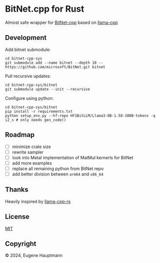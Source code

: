 # BitNet.cpp for Rust

Almost safe wrapper for [BitNet-cpp](https://github.com/microsoft/BitNet) based on [llama-cpp](https://github.com/ggerganov/llama.cpp)

## Development

Add bitnet submodule:

```shell
cd bitnet-cpp-sys
git submodule add --name bitnet --depth 10 -- https://github.com/microsoft/BitNet.git bitnet 
```

Pull recursive updates:

```shell
cd bitnet-cpp-sys/bitnet
git submodule update --init --recursive
```

Configure using python:

```shell
cd bitnet-cpp-sys/bitnet
pip install -r requirements.txt
python setup_env.py --hf-repo HF1BitLLM/Llama3-8B-1.58-100B-tokens -q i2_s # only needs gen_code() 
```

## Roadmap

- [ ] minimize crate size
- [ ] rewrite sampler
- [ ] look into Metal implementation of MatMul kernerls for BitNet
- [ ] add more examples
- [ ] replace all remaining python from BitNet repo
- [ ] add better division between `arm64` and `x86_64`

## Thanks

Heavily inspired by [llama-cpp-rs](https://github.com/utilityai/llama-cpp-rs)

## License

[MIT](/LICENSE)

## Copyright

© 2024, Eugene Hauptmann